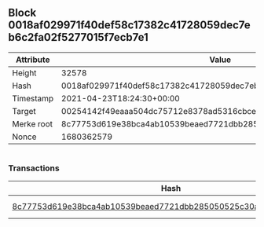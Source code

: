 ## Block 0018af029971f40def58c17382c41728059dec7eb6c2fa02f5277015f7ecb7e1

Attribute | Value
--- | ---
Height | 32578
Hash | 0018af029971f40def58c17382c41728059dec7eb6c2fa02f5277015f7ecb7e1
Timestamp | 2021-04-23T18:24:30+00:00
Target | 00254142f49eaaa504dc75712e8378ad5316cbcead634704b3734b6271167cc4
Merke root | 8c77753d619e38bca4ab10539beaed7721dbb285050525c30a3408829145d150
Nonce | 1680362579

```

```

### Transactions

Hash | Amount
--- | ---
[8c77753d619e38bca4ab10539beaed7721dbb285050525c30a3408829145d150](8c77753d619e38bca4ab10539beaed7721dbb285050525c30a3408829145d150.md) | 10.00000000 SKEPTI 
